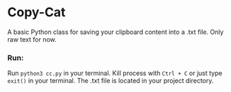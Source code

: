 # Copy-Cat
A basic Python class for saving your clipboard content into a .txt file. Only raw text for now.

### Run:
Run ```python3 cc.py``` in your terminal. Kill process with ```Ctrl + C``` or just type ```exit()``` in your terminal. The .txt file is located in your project directory.
